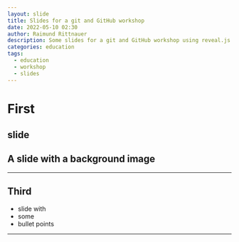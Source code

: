 ```yaml
---
layout: slide
title: Slides for a git and GitHub workshop
date: 2022-05-10 02:30
author: Raimund Rittnauer
description: Some slides for a git and GitHub workshop using reveal.js
categories: education
tags:
  - education
  - workshop
  - slides
---
```



# First
slide
---
<!-- .slide: data-background-image="/assets/img/2022-05-11-git-github-workshop/mangotime2.jpg" -->
## A slide with a background image
---
## Third
- slide with
- some
- bullet points
---
